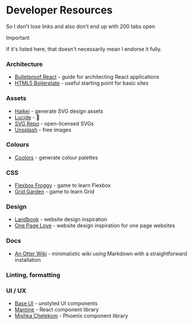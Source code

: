 # Developer Resources

So I don't lose links and also don't end up with 200 tabs open

> [!IMPORTANT]
> If it's listed here, that doesn't necessarily mean I endorse it fully.

### Architecture
- [Bulletproof React](https://github.com/alan2207/bulletproof-react) - guide for architecting React applications
- [HTML5 Boilerplate](https://github.com/h5bp/html5-boilerplate) - useful starting point for basic sites

### Assets
- [Haikei](https://haikei.app/) - generate SVG design assets
- [Lucide](https://lucide.dev/) - 🐐
- [SVG Repo](https://www.svgrepo.com/) - open-licensed SVGs
- [Unsplash](https://unsplash.com/) - free images

### Colours
- [Coolors](https://coolors.co/) - generate colour palettes

### CSS
- [Flexbox Froggy](https://flexboxfroggy.com/) - game to learn Flexbox
- [Grid Garden](https://cssgridgarden.com/) - game to learn Grid

### Design
- [Landbook](https://land-book.com/) - website design inspiration
- [One Page Love](https://onepagelove.com/) - website design inspiration for one page websites

### Docs
- [An Otter Wiki](https://github.com/redimp/otterwiki) - minimalistic wiki using Markdown with a straightforward installation

### Linting, formatting

### UI / UX
- [Base UI](https://base-ui.com/) - unstyled UI components
- [Mantine](https://mantine.dev/) - React component library
- [Mishka Chelekom](https://mishka.tools/chelekom) - Phoenix component library

